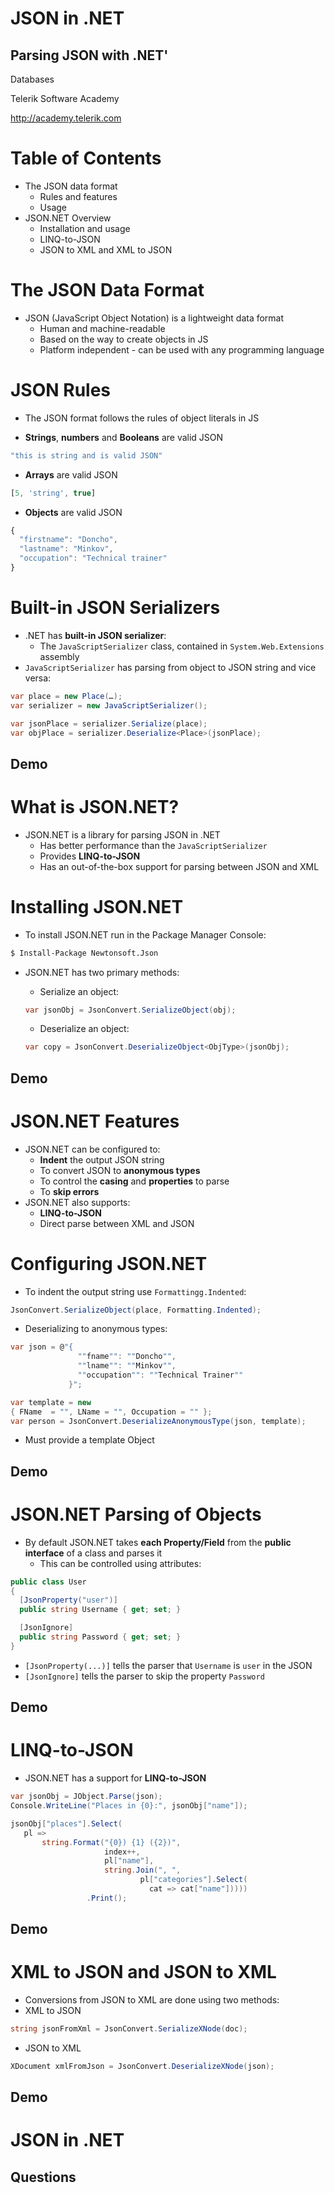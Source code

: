<!-- section start -->

<!-- attr: {id: 'title', class: 'slide-title', hasScriptWrapper: true} -->
# JSON in .NET
## Parsing JSON with .NET'

<div class="signature">
    <p class="signature-course">Databases</p>
    <p class="signature-initiative">Telerik Software Academy</p>
    <a href="http://academy.telerik.com" class="signature-link">http://academy.telerik.com</a>
</div>

<!-- section start -->

<!-- attr: {id: 'table-of-contents'} -->
# Table of Contents

*   The JSON data format
    *   Rules and features
    *   Usage
*   JSON.NET Overview
    *   Installation and usage
    *   LINQ-to-JSON
    *   JSON to XML and XML to JSON

<!-- section start -->

<!-- attr: {class: 'slide-section', showInPresentation: true} -->
<!-- #   The JSON Data Format
##   What is JSON? -->

#   The JSON Data Format

*   JSON (JavaScript Object Notation) is a lightweight data format
    *   Human and machine-readable
    *   Based on the way to create objects in JS
    *   Platform independent - can be used with any programming language

<!-- attr: {style: 'font-size:40px'} -->
#   JSON Rules

*   The JSON format follows  the rules of object literals in JS

*   **Strings**, **numbers** and **Booleans** are valid JSON

```javascript
"this is string and is valid JSON"
```

*   **Arrays** are valid JSON

```javascript
[5, 'string', true] 
```

*   **Objects** are valid JSON

```javascript
{ 
  "firstname": "Doncho",
  "lastname": "Minkov",
  "occupation": "Technical trainer"
}

```

<!-- section start -->

<!-- attr: {class: 'slide-section', showInPresentation: true} -->
<!-- #   Processing JSON in .NET
##   How to parse JSON in .NET? -->

#   Built-in JSON Serializers

*   .NET has **built-in JSON serializer**:
    *   The `JavaScriptSerializer` class, contained in `System.Web.Extensions` assembly
*   `JavaScriptSerializer` has parsing from object to JSON string and vice versa:

```cs
var place = new Place(…);
var serializer = new JavaScriptSerializer();

var jsonPlace = serializer.Serialize(place);
var objPlace = serializer.Deserialize<Place>(jsonPlace);
```

<!-- attr: {class: 'slide-section', showInPresentation: true} -->
<!-- #   Simple Parsing with JavaScript Serializer -->
##   Demo

<!-- section start -->

<!-- attr: {class: 'slide-section', showInPresentation: true} -->
<!-- #   JSON.NET Overview
##   Better JSON parsing than with `JavaScriptSerializer` -->

#   What is JSON.NET?

*   JSON.NET is a library for parsing JSON in .NET
    *   Has better performance than the `JavaScriptSerializer`
    *   Provides **LINQ-to-JSON**
    *   Has an out-of-the-box support for parsing between JSON and XML

<!-- attr: {hasScriptWrapper: true} -->
#   Installing JSON.NET

*   To install JSON.NET run in the Package Manager Console:

```bash
$ Install-Package Newtonsoft.Json
```

*   JSON.NET has two primary methods:
    *   Serialize an object:

    ```cs
    var jsonObj = JsonConvert.SerializeObject(obj);
    ```

    *   Deserialize an object:
    
    ```cs
    var copy = JsonConvert.DeserializeObject<ObjType>(jsonObj);
    ```

<!-- attr: {class: 'slide-section', showInPresentation: true} -->
<!-- #   Serializing and Deserializing Objects with JSON.NET -->
##   Demo

#   JSON.NET Features

*   JSON.NET can be configured to:
    *   **Indent** the output JSON string
    *   To convert JSON to **anonymous types**
    *   To control the **casing** and **properties** to parse
    *   To **skip errors**
*   JSON.NET also supports:
    *   **LINQ-to-JSON**
    *   Direct parse between XML and JSON

<!-- attr: {style: "font-size:40px"} -->
#   Configuring JSON.NET

*   To indent the output string use `Formattingg.Indented`:

```cs
JsonConvert.SerializeObject(place, Formatting.Indented);
```

*   Deserializing to anonymous types:

```cs
var json = @"{ 
               ""fname"": ""Doncho"",
               ""lname"": ""Minkov"",
               ""occupation"": ""Technical Trainer"" 
             }";

var template = new 
{ FName  = "", LName = "", Occupation = "" };
var person = JsonConvert.DeserializeAnonymousType(json, template);
```

*   Must provide a template Object 

<!-- attr: {class: 'slide-section', showInPresentation: true} -->
<!-- #   Configuring JSON.NET -->
##   Demo

<!-- attr: {style: "font-size:40px"} -->
#   JSON.NET Parsing of Objects
*   By default JSON.NET takes **each Property/Field** from the **public interface** of a class and parses it
    *   This can be controlled using attributes:

```cs
public class User
{
  [JsonProperty("user")]
  public string Username { get; set; }

  [JsonIgnore]
  public string Password { get; set; }
}

```

*   `[JsonProperty(...)]` tells the parser that `Username` is `user` in the JSON
*   `[JsonIgnore]` tells the parser to skip the property `Password`


<!-- attr: {class: 'slide-section', showInPresentation: true} -->
<!-- #   JSON.NET Parsing of Objects -->
##   Demo

<!-- section start -->

<!-- attr: {class: 'slide-section', showInPresentation: true} -->
<!-- #  LINQ-to-JSON
## Easier way to query JSON objects -->

#  LINQ-to-JSON

*   JSON.NET has a support for **LINQ-to-JSON**

```cs
var jsonObj = JObject.Parse(json);
Console.WriteLine("Places in {0}:", jsonObj["name"]);

jsonObj["places"].Select(
   pl => 
       string.Format("{0}) {1} ({2})",
                     index++,
                     pl["name"],
                     string.Join(", ",  
                             pl["categories"].Select(
                               cat => cat["name"]))))
                 .Print();
```

<!-- attr: {class: 'slide-section', showInPresentation: true} -->
<!-- #   LINQ-to-JSON -->
##   Demo

<!-- section start -->

<!-- attr: {class: 'slide-section', showInPresentation: true} -->
<!-- #   XML to JSON and JSON to XML
##   Made easy -->

#   XML to JSON and JSON to XML

*   Conversions from JSON to XML are done using two methods:
  *   XML to JSON

```cs
string jsonFromXml = JsonConvert.SerializeXNode(doc);
```

  *   JSON to XML

```cs
XDocument xmlFromJson = JsonConvert.DeserializeXNode(json);
```


<!-- attr: {class: 'slide-section', showInPresentation: true} -->
<!-- #   XML to JSON and JSON to XML -->
##   Demo

<!-- section start -->

<!-- attr: {id: 'questions', class: 'slide-questions', showInPresentation: true} -->
# JSON in .NET
## Questions
